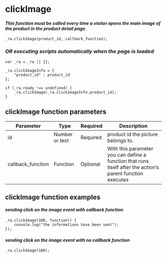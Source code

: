 # **clickImage**

#### *This function must be called every time a visitor opens the main image of the product in the product detail page.*

	_ra.clickImage(product_id, callback_function);

### *OR executing scripts automatically when the page is loaded*

	var _ra = _ra || {};
	
	_ra.clickImageInfo = {
		"product_id" : product_id
	};
	
	if (_ra.ready !== undefined) {
		_ra.clickImage(_ra.clickImageInfo.product_id);
	}
	
## **clickImage** function parameters

|    **Parameter**    |    **Type**    |    **Required**    |    **Description**    |
|---|---|---|---|
|  id  |  Number or text  |  Required  |  product id the picture belongs to.  |
|	callback_function	|	Function	|	Optional	|	With this parameter you can define a function that runs itself after the action’s parent function executes	|



## **clickImage function examples**

#### *sending click on the image event with callback function*
	
	_ra.clickImage(100, function() {
		console.log("the informations have been sent");
	});
	
#### *sending click on the image event with no callback function*
	
	_ra.clickImage(100);
	